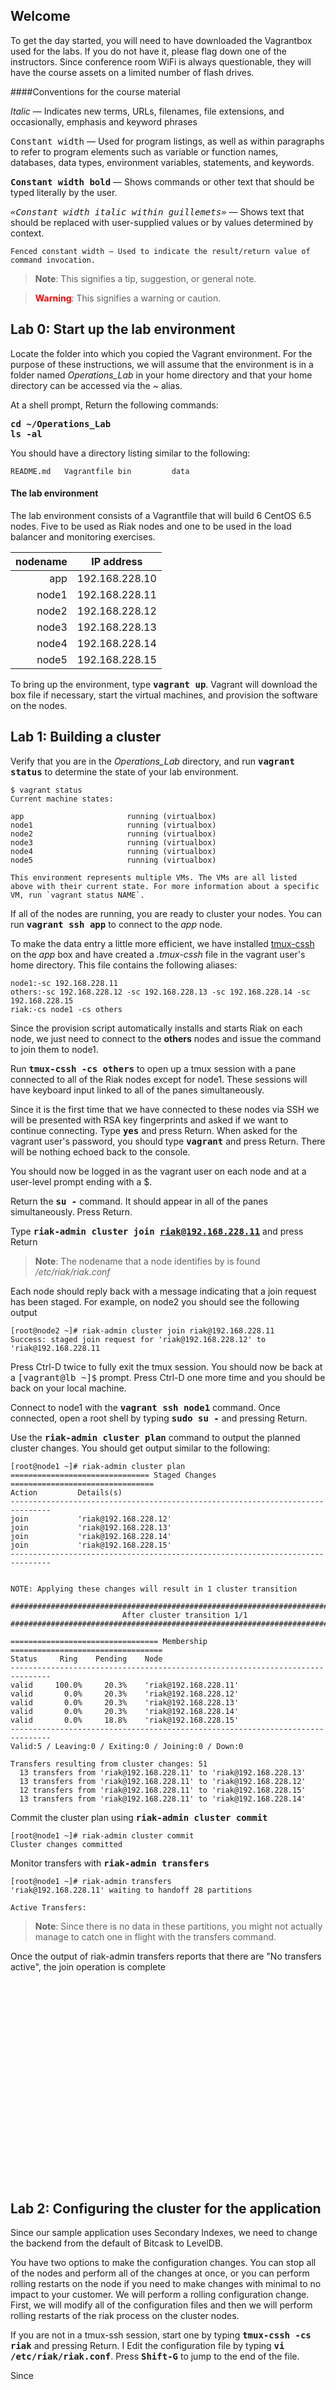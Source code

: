 Welcome
----
To get the day started, you will need to have downloaded the Vagrantbox used for the labs.  If you do not have it, please flag down one of the instructors.  Since conference room WiFi is always questionable, they will have the course assets on a limited number of flash drives.

####Conventions for the course material

*Italic* — Indicates new terms, URLs, filenames, file extensions, and occasionally, emphasis and keyword phrases

<span style="font-family:monospace">Constant width</span> — Used for program listings, as well as within paragraphs to refer to program elements such as variable or function names, databases, data types, environment variables, statements, and keywords.

**<span style="font-family:monospace">Constant width bold</span>** — Shows commands or other text that should be typed literally by the user.

*<span style="font-family:monospace">«Constant width italic within guillemets»</span>* —
Shows text that should be replaced with user-supplied values or by values determined by context.

```
Fenced constant width — Used to indicate the result/return value of
command invocation.
```

> **Note**: This signifies a tip, suggestion, or general note.  

<span style="display:none">---</span>

> **<span style="color:red">Warning</span>**: This signifies a warning or caution.

<!--
Table of contents:

Lab 0: Start up the lab environment
Lab 1: Building a cluster
Lab 2: Configuring the cluster for the application
Lab 3: Sample Application
Lab 4: Break Some Things -- well, not break, really
Lab 5: Riak Attach is Magic
Lab 5: Breaking Bad (destructive operations)
Lab 6: Fixing Bad (riak_kv_vnode:repair)
Lab 7: Monitoring
Lab 8: ????
-->

Lab 0: Start up the lab environment
---

Locate the folder into which you copied the Vagrant environment.  For the purpose of these instructions, we will assume that the environment is in a folder named *Operations_Lab* in your home directory and that your home directory can be accessed via the *~* alias.
 

At a shell prompt, Return the following commands:

**<span style="font-family:monospace">cd ~/Operations_Lab</span>**  
**<span style="font-family:monospace">ls -al</span>**

You should have a directory listing similar to the following:

```
README.md   Vagrantfile bin         data
```

#### The lab environment
The lab environment consists of a Vagrantfile that will build 6 CentOS 6.5 nodes.  Five to be used as Riak nodes and one to be used in the load balancer and monitoring exercises.

| nodename | IP address     |
| -------: | -------------- |
| app      | 192.168.228.10 |
| node1    | 192.168.228.11 |
| node2    | 192.168.228.12 |
| node3    | 192.168.228.13 |
| node4    | 192.168.228.14 |
| node5    | 192.168.228.15 |

To bring up the environment, type **<span style="font-family:monospace">vagrant up</span>**. Vagrant will download the box file if necessary, start the virtual machines, and provision the software on the nodes.


Lab 1: Building a cluster
---

Verify that you are in the *Operations_Lab* directory, and run **<span style="font-family:monospace">vagrant status</span>** to determine the state of your lab environment.
  
```
$ vagrant status
Current machine states:

app                       running (virtualbox)
node1                     running (virtualbox)
node2                     running (virtualbox)
node3                     running (virtualbox)
node4                     running (virtualbox)
node5                     running (virtualbox)

This environment represents multiple VMs. The VMs are all listed
above with their current state. For more information about a specific
VM, run `vagrant status NAME`.
```
If all of the nodes are running, you are ready to cluster your nodes. You can run 
**<span style="font-family:monospace">vagrant ssh app</span>** to connect to the *app* node.

To make the data entry a little more efficient, we have installed [tmux-cssh](https://github.com/dennishafemann/tmux-cssh) on the *app* box and have created a *.tmux-cssh* file in the vagrant user's home directory.  This file contains the following aliases:

```
node1:-sc 192.168.228.11
others:-sc 192.168.228.12 -sc 192.168.228.13 -sc 192.168.228.14 -sc 192.168.228.15
riak:-cs node1 -cs others
```
Since the provision script automatically installs and starts Riak on each node, we just need to connect to the **others** nodes and issue the command to join them to node1.

Run **<span style="font-family:monospace">tmux-cssh -cs others</span>** to open up a tmux session with a pane connected to all of the Riak nodes except for node1.  These sessions will have keyboard input linked to all of the panes simultaneously.

Since it is the first time that we have connected to these nodes via SSH we will be presented with RSA key fingerprints and asked if we want to continue connecting.  Type **<span style="font-family:monospace">yes</span>** and press Return. When asked for the vagrant user's password, you should type **<span style="font-family:monospace">vagrant</span>** and press Return.  There will be nothing echoed back to the console.

You should now be logged in as the vagrant user on each node and at a user-level prompt ending with a $.

Return the **<span style="font-family:monospace">su -</span>** command.  It should appear in all of the panes simultaneously. Press Return.

Type **<span style="font-family:monospace">riak-admin cluster join riak@192.168.228.11</span>** and press Return

> **Note**: The nodename that a node identifies by is found */etc/riak/riak.conf*

Each node should reply back with a message indicating that a join request has been staged. For example, on node2 you should see the following output

```
[root@node2 ~]# riak-admin cluster join riak@192.168.228.11
Success: staged join request for 'riak@192.168.228.12' to 'riak@192.168.228.11
```

Press Ctrl-D twice to fully exit the tmux session.  You should now be back at a <span style="font-family:monospace">[vagrant@lb ~]$</span> prompt. Press Ctrl-D one more time and you should be back on your local machine.

Connect to node1 with the  **<span style="font-family:monospace">vagrant ssh node1</span>** command.
Once connected, open a root shell by typing **<span style="font-family:monospace">sudo su -</span>**
and pressing Return.

Use the **<span style="font-family:monospace">riak-admin cluster plan</span>** command to output the planned cluster changes.  You should get output similar to the following:

```
[root@node1 ~]# riak-admin cluster plan
=============================== Staged Changes ================================
Action         Details(s)
-------------------------------------------------------------------------------
join           'riak@192.168.228.12'
join           'riak@192.168.228.13'
join           'riak@192.168.228.14'
join           'riak@192.168.228.15'
-------------------------------------------------------------------------------


NOTE: Applying these changes will result in 1 cluster transition

###############################################################################
                         After cluster transition 1/1
###############################################################################

================================= Membership ==================================
Status     Ring    Pending    Node
-------------------------------------------------------------------------------
valid     100.0%     20.3%    'riak@192.168.228.11'
valid       0.0%     20.3%    'riak@192.168.228.12'
valid       0.0%     20.3%    'riak@192.168.228.13'
valid       0.0%     20.3%    'riak@192.168.228.14'
valid       0.0%     18.8%    'riak@192.168.228.15'
-------------------------------------------------------------------------------
Valid:5 / Leaving:0 / Exiting:0 / Joining:0 / Down:0

Transfers resulting from cluster changes: 51
  13 transfers from 'riak@192.168.228.11' to 'riak@192.168.228.13'
  13 transfers from 'riak@192.168.228.11' to 'riak@192.168.228.12'
  12 transfers from 'riak@192.168.228.11' to 'riak@192.168.228.15'
  13 transfers from 'riak@192.168.228.11' to 'riak@192.168.228.14'

```

Commit the cluster plan using  **<span style="font-family:monospace">riak-admin cluster commit</span>**

```
[root@node1 ~]# riak-admin cluster commit
Cluster changes committed
```
Monitor transfers with  **<span style="font-family:monospace">riak-admin transfers</span>**

```
[root@node1 ~]# riak-admin transfers
'riak@192.168.228.11' waiting to handoff 28 partitions

Active Transfers:
```
> **Note**: Since there is no data in these partitions, you might not actually manage to catch one in flight with the transfers command.

Once the output of riak-admin transfers reports that there are "No transfers active", the join operation is complete


<br/><br/><br/><br/><br/><br/><br/><br/><br/><br/><br/><br/><br/><br/><br/><br/><br/><br/><br/>


Lab 2: Configuring the cluster for the application
---

Since our sample application uses Secondary Indexes, we need to change the backend from the default of Bitcask to LevelDB.  

You have two options to make the configuration changes. You can stop all of the nodes and perform all of the changes at once, or you can perform rolling restarts on the node if you need to make changes with minimal to no impact to your customer.  We will perform a rolling configuration change.  First, we will modify all of the configuration files and then we will perform rolling restarts of the riak process on the cluster nodes.

If you are not in a tmux-ssh session, start one by typing **<span style="font-family:monospace">tmux-cssh -cs riak</span>** and pressing Return.
I
Edit the configuration file by typing **<span style="font-family:monospace">vi /etc/riak/riak.conf</span>**. Press **<span style="font-family:monospace">Shift-G</span>** to jump to the end of the file.

Since 

<br/><br/><br/><br/><br/><br/><br/><br/><br/><br/><br/><br/><br/><br/><br/><br/><br/><br/><br/>

* Lab 3: Sample Application
* Lab 4: Break Some Things -- well, not break, really
* Lab 4a: Rolling Upgrades

<br/><br/><br/><br/><br/><br/><br/><br/><br/><br/><br/><br/><br/><br/><br/><br/><br/><br/><br/>
LUNCH TIME!!!!
<br/><br/><br/><br/><br/><br/><br/><br/><br/><br/><br/><br/><br/><br/><br/><br/><br/><br/><br/>


Lab 5: Riak Attach is Magic
----
The *riak attach* command will allow you to connect to the running Riak's Erlang VM and issue commands.  It is both the most amazing feature and most unnerving feature at the same time.  However, with a little bit of knowledge, you will be able to work well with the Basho support team and be able to understand arcane snippets such as:

```erlang
{ok,Ring} = riak_core_ring_manager:get_my_ring(),
Locals = [{Idx,Pid,riak_core_ring:index_owner(Ring,Idx)} || {Idx,Pid} <-
  riak_core_vnode_manager:all_index_pid(riak_kv_vnode)],   
rp([ {Idx,Pid,Owner} || {Idx,Pid,Owner} <- Locals, Owner =/= node()]). 
```

To that end, we should probably talk a little bit about Erlang.


Erlang Primer
----

### Data Types ###

##### Terms
A piece of data of any data type is called a term.

##### Number
There are two types of numeric literals, integers and floats. Besides the conventional notation, there are two Erlang-specific notations:

***&dollar;char*** - ASCII value or unicode code-point of the character char.  
***base#value***  - Integer with the base base, that must be an integer in the range 2..36. 


Examples:

```
1> 42.
42
2> $A.
65
3> $\n.
10
4> 2#101.
5
5> 16#1f.
31
6> 2.3.
2.3
7> 2.3e3.
2.3e3
8> 2.3e-3.
0.0023
```

##### Atom

An atom is a literal, a constant with name. An atom is to be enclosed in single quotes (') if it does not begin with a lower-case letter or if it contains other characters than alphanumeric characters, underscore (_), or @.

Examples:

```
hello
phone_number
'Monday'
'phone number'
'riak@192.168.228.11'
```

##### Bit Strings and Binaries

A bit string is used to store an area of untyped memory.  Bit strings are expressed using the bit syntax. Bit strings that consist of a number of bits that are evenly divisible by eight, are called binaries

Examples:

```
1> <<10,20>>.
<<10,20>>
2> <<"ABC">>.
<<"ABC">>
1> <<1:1,0:1>>.
<<2:2>>
```


##### Pid

A process identifier, pid, identifies a process. They are generally displayed as three dot-seperated numeric values inside of angle brackets. For example: <0.101.2>

##### Tuple

A tuple is a compound data type with a fixed number of terms:

**{Term1,...,TermN}**

Each term Term in the tuple is called an element. The number of elements is said to be the size of the tuple.  There exists a number of BIFs (built-in functions) to manipulate tuples.

Examples:

```
1> P = {adam,24,{july,29}}.
{adam,24,{july,29}}
2> element(1,P).
adam
3> element(3,P).
{july,29}
4> P2 = setelement(2,P,25).
{adam,25,{july,29}}
5> tuple_size(P).
3
6> tuple_size({}).
0
```

#### List

A list is a compound data type with a variable number of terms.

[Term1,...,TermN]
Each term Term in the list is called an element. The number of elements is said to be the length of the list.

Formally, a list is either the empty list [] or consists of a head (first element) and a tail (remainder of the list). The tail is also a list. The latter can be expressed as [H|T]. The notation [Term1,...,TermN] above is equivalent with the list [Term1|[...|[TermN|[]]]].

Example:

```
[] is a list, thus 
[c|[]] is a list, thus 
[b|[c|[]]] is a list, thus 
[a|[b|[c|[]]]] is a list, or in short [a,b,c]
```

A list where the tail is a list is sometimes called a proper list. It is allowed to have a list where the tail is not a list, for example, [a|b]. However, this type of list is of little practical use.

Examples:
```
1> L1 = [a,2,{c,4}].
[a,2,{c,4}]
2> [H|T] = L1.
[a,2,{c,4}]
3> H.
a
4> T.
[2,{c,4}]
5> L2 = [d|T].
[d,2,{c,4}]
6> length(L1).
3
7> length([]).
0
```

#### String

Strings are enclosed in double quotes ("), but is not a data type in Erlang. Instead, a string "hello" is shorthand for the list [&dollar;h,&dollar;e,&dollar;l,&dollar;l,&dollar;o], that is, [104,101,108,108,111].

Two adjacent string literals are concatenated into one. This is done in the compilation, thus, does not incur any runtime overhead.

Example:

```
"string" "42"
is equivalent to

"string42"
```

#### Record

A record is a data structure for storing a fixed number of elements. It has named fields and is similar to a struct in C. However, a record is not a true data type. Instead, record expressions are translated to tuple expressions during compilation. Therefore, record expressions are not understood by the shell unless special actions are taken. For details, see the shell(3) manual page in STDLIB).


#### Boolean

There is no Boolean data type in Erlang. Instead the atoms true and false are used to denote Boolean values.

#### Escape Sequences

Within strings and quoted atoms, the following escape sequences are recognized:

|Sequence |	Description
|-----|-----
|\b	 |Backspace
|\d	 |Delete
|\e	 |Escape
|\f	 |Form feed
|\n	 |Newline
|\r	 |Carriage return
|\s |	Space
|\t	 |Tab
|\v	 | Vertical tab
|\XYZ, \YZ, \Z	| Character with octal representation XYZ, YZ or Z
|\xXY |	Character with hexadecimal representation XY
|\x{X...}	| Character with hexadecimal representation; X... is one or more hexadecimal characters
|\^a...\^z | Control A to control Z
|\^A...\^Z | Control A to control Z
|\'	| Single quote
|\"	| Double quote
|\\	| Backslash
Table 3.1:   Recognized Escape Sequences

#### Type Conversions

There are a number of BIFs for type conversions.

Examples:

``` erlang
1> atom_to_list(hello).
"hello"
2> list_to_atom("hello").
hello
3> binary_to_list(<<"hello">>).
"hello"
4> binary_to_list(<<104,101,108,108,111>>).
"hello"
5> list_to_binary("hello").
<<104,101,108,108,111>>
6> float_to_list(7.0).
"7.00000000000000000000e+00"
7> list_to_float("7.000e+00").
7.0
8> integer_to_list(77).
"77"
9> list_to_integer("77").
77
10> tuple_to_list({a,b,c}).
[a,b,c]
11> list_to_tuple([a,b,c]).
{a,b,c}
12> term_to_binary({a,b,c}).
<<131,104,3,100,0,1,97,100,0,1,98,100,0,1,99>>
13> binary_to_term(<<131,104,3,100,0,1,97,100,0,1,98,100,0,1,99>>).
{a,b,c}
14> binary_to_integer(<<"77">>).
77
15> integer_to_binary(77).
<<"77">>
16> float_to_binary(7.0).
<<"7.00000000000000000000e+00">>
17> binary_to_float(<<"7.000e+00>>").
7.0
```

We will use some of this information while we damage and fix our cluster.

A hitchhiker's guide to riak-debug and riak attach
-----

 - riak-debug
 - riak attach
 - get a ring
 - multicall magic


Lab 5: Breaking Bad (destructive operations)
----
Imagine that all of a sudden we had a catastrophic failure of node4.  What in the world would we do?  Well, let's simulate that.

We can destroy the contents of node4 using vagrant.  From the *Operations_Lab* folder, run the following command:

```
vagrant destroy -f node4
```

You should see the following output:

```
$ vagrant destroy -f node4
==> node4: Forcing shutdown of VM...
==> node4: Destroying VM and associated drives...
==> node4: Running cleanup tasks for 'shell' provisioner...
```

We can take a moment here and verify that our sample application is still responsive.  Pretty awesome, right?

So let's rebuild node4 by reprovisioning it with vagrant.  Run this:

```
vagrant up node4
```

You should get a ton of information about the provisioning process, but ultimately, you should get a riak node ready to go with riak started.

**OH NO!!!  The new node is still in the load balancer.  People are doing PUTs but not seeing the results.**  

Take a second... Calm down and relax.  Ordinarily, you would want to ensure that the newly provisioned node could not take traffic by removing it from the load balancer.  However, sometimes that just gets missed.  While this isn't seamless for your users, panic not... their data is safe.  When you rejoin the node to the cluster, it will see that it contains data that it does not own and will pass to the proper owner in the cluster.

Now is a good time to talk about missing replicas and what that means in your cluster.
As you know, when you do a PUT into Riak, you are actually making *n-val* many copies of the object.

Riak's primary automatic repair mechanism is called read-repair.  When a value is read, the values are checked for agreement.  If they disagree, they are made to agree by creating a new value, updating an existing value, or creating a sibling.

A certain class of queries in Riak use a concept known as a covering set of partitions. These include:

* key listing
* bucket listing
* secondary index queries

These queries will return inconsistent values while there are missing replicas, as only one partition is consulted for a certain range of values.  The calculated coverage plan might include a partition with missing replicas or it might not. Coverage plans are designed to include an element of jitter so that they do not overwhelm certain nodes in the cluster all of the time

Okay, back to our fire currently in progress:


Let's rejoin the node to the cluster with the following commands.  From the *Operations_Lab* folder:

```
vagrant ssh node4
```
You will now be connected as the vagrant user on node4.  Enter the following commands:

```
sudo su -
riak-admin cluster join riak@192.168.228.11
riak-admin cluster plan
riak-admin cluster commit
```

As when we clustered the nodes together in the beginning, you can monitor for transfers to complete.

Things are still not quite perfect.  Secondary index queries are still returning inconsistent results...


Lab 6: Fixing Bad (riak_kv_vnode:repair)
---

As part of the previous **Breaking Bad** lab, we caused some damage to our clusters' replicas. This, unfortunately, does sometimes happen to production clusters (hopefully not intentionally). As you have learned, Riak was designed to withstand -- or at the very least reduce the severity of -- many types of system failures, and understanding how Riak is capable of recovering from these situations can be a valuable piece of knowledge.

Riak has two primary anti-entropy mechanisms; passive _Read Repair_ and _Active Anti-Entropy_.

**Read Repair** occurs as part of normal GET and PUT operations in Riak, using the causal history that Riak objects carry. If two or more replicas of an object are found to be in a resolvable conflict (e.g. one of the replicas missed a PUT and is carrying a stale version of the object, and one causal history _dominates_ the other), the object will be repaired on the offending node as part of that operation. This form of anti-entropy is call _passive_ Read Repair because no Riak systems drive this process; it's entirely dependent on users performing GETs or PUTs on objects with divergent replicas.

**Active Anti-Entropy** (AAE for short) was designed to mitigate the shortcomings of passive Read Repair. For example, in usecases that store data for long periods of time but rarely touch that data, it could takes months for a GET to be performed on a replica that fell out of date or a that was lost. The AAE subsystem actively looks for replicas that disagree across data partitions by building Hash Trees (Merkle Trees, specifically, hashing an object's identifier, causal history, and value <TODO: Check that this is correct>) of every partition, and performing comparisons across objects' preflists. When a divergent replica is found, the same mechanisms that are used in passive Read Repair are used by the AAE subsystem to repair that replica.

Sometimes, these system aren't enough. If your cluster has experienced widespread loss of replicas or the loss of an entire partition, you may need to perform a _Repair Operation_ on one or more of your data partitions.

#### Running a Repair

The Riak KV repair operation will repair objects from a node's adjacent partitions on the ring, consequently fixing the data partition. This is done as efficiently as possible by generating a hash range for all the buckets, and thus avoiding a preflist calculation for each key. Only a hash of each key is done, its range determined from a bucket->range map, and then the hash is checked against the range.

To perform a Repair Operation, you'll need to know the ID of the partition that has been damaged, and that needs to be repaired. In our case, it will be [TODO: Break a partition, and set up to repair it].

If you don't currently have a connection, connect to node1 with the **<span style="font-family:monospace">vagrant ssh node1</span>** command.

Once that connection is made, open a Riak Attach session with the **<span style="font-family:monospace">riak attach</span>** command.

From that Riak Attach session, run  
**<span style="font-family:monospace">riak_kv_vnode:repair([Partition_ID]).</span>**

This will return

```
[TODO: Fetch some return output, and drop it here.]
```

Once the command has been executed, detach from the Riak Attach session by pressing Control-C twice.

#### Killing a Repair

Repair Operations are often discouraged because they can be very resource intensive. Currently there is no easy way to kill an individual repair; the only option is to kill all repairs targeting a given node.

This is done by opening a Riak Attach session on the node performing the repair, and running **<span style="font-family:monospace">riak_core_vnode_manager:kill_repairs(killed_by_user).</span>**. Log entries will reflect that repairs were killed manually, and will look similar to:

```
2012-08-10 10:14:50.529 [warning] <0.154.0>@riak_core_vnode_manager:handle_c
```


Lab 7: Monitoring
----

Setting up a good monitoring solution is an enormous piece of operating a good Riak installation. This probably isn't the first time you've heard something like this, and I will be shocked if it's the last. Here. I'll make sure that won't be the last you've head of it; Setting up a good monitoring solution is an enormous piece of operating a good Riak installation.

In this lab, we'll be using the [Zabbix Monitoring tool][zabbix] to set up a Zabbix Server on our 'app' node and Zabbix Agents on our Riak nodes, and see exactly how much effort it takes to get basic monitoring up and running.

We're going to spend a lot of time on the app node, **<span style="font-family:monospace">tmux</span>**ing into other nodes, and performing setup that way. We're going to want root permissions, so once we have the **<span style="font-family:monospace">vagrant ssh</span>** session up, go ahead and enter a **<span style="font-family:monospace">su -</span>** session entering the password 'vagrant',

**<span style="font-family:monospace">vagrant ssh app</span>**  
**<span style="font-family:monospace">su -</span>**


#### Setting up the Zabbix Agents on Our Cluster

First let's install and setup the Zabbix Agent on all of the riak boxes. Enter a **<span style="font-family:monospace">tmux-cssh</span>** session with all of the Riak nodes in this cluster,

**<span style="font-family:monospace">tmux-cssh -cs riak</span>**

Zabbix packages aren't tracked by the default RHEL package repositories, so we're going to add their repository using rpm, and use yum to perform the installation. We're also going to go ahead an install Perl now, just to save ourselves a step later.

**<span style="font-family:monospace">rpm -ivh http://repo.zabbix.com/zabbix/2.4/rhel/6/x86_64/zabbix-release-2.4-1.el6.noarch.rpm</span>**  
**<span style="font-family:monospace">yum install zabbix-agent perl</span>**

We have to confirm that we want to install the agent by entering **<span style ="font-family:monospace">y</span>** when yum presents us with,

```
Total download size: 334 k
Installed size: 1.1 M
Is this ok [y/N]:
```

and we have to accept a couple of GPG keys with **<span style="font- family:monospace">y</span>** when presented with e.g.

```
warning: rpmts_HdrFromFdno: Header V4 DSA/SHA1 Signature, key ID 79ea5ed4: NOKEY
Retrieving key from file:///etc/pki/rpm-gpg/RPM-GPG-KEY-ZABBIX
Importing GPG key 0x79EA5ED4:
 Userid : Zabbix SIA <packager@zabbix.com>
 Package: zabbix-release-2.4-1.el6.noarch (installed)
 From   : /etc/pki/rpm-gpg/RPM-GPG-KEY-ZABBIX
Is this ok [y/N]:
```

Now that we have the Zabbix Agent installed, we want to teach it how to understand the output of **<span style="font-family:monospace">riak-admin status</span>**. Usually this is where we'd go get Git and clone into Basho's [Riak Zabbix][riak-zabbix] repository, but we like skipping steps here. Included in this repository is a recent version of the Riak Zabbix package. To include the Riak statistics in the set of metrics gathered by Zabbix, all we have to do is copy userparameter_riak.conf from Riak Zabbix into the Zabbix agent's zabbix_agentd.d directory.

**<span style="font-family:monospace">cp /vagrant/data/riak-zabbix/templates/userparameter_riak.conf /etc/zabbix/zabbix_agentd.d/</span>**

We still need to give the Zabbix agent some output to read, though. For that, we're going to setup an automated job that will generate a riak-admin_status.tmp file.

Why are we using crontab, and why so ugly? We're using crontab so the Zabbix agent doesn't have to run under escalated privileges. The hacky **<span style="font- family:monospace">></span>** then **<span style="font- family:monospace">mv</span>** is to prevent the agent from attempting to read the tmp file while riak-admin is running, causing erroneous NULL results

Open up the crontab in your default editor (probably vi. Press **<span style="font- family:monospace">i</span>** to begin editing, **<span style="font- family:monospace">esc</span>** to finish, **<span style="font- family:monospace">:wq</span>** to save and quit) with **<span style="font- family:monospace">crontab -u riak -e</span>** and add in the below line.

**<span style="font-family:monospace">\* \* \* \* \* /usr/sbin/riak-admin status > /var/lib/riak/riak-admin_status.new && mv /var/lib/riak/riak-admin_status.new /var/lib/riak/riak-admin_status.tmp</span>**

Next, we're going to make a couple quick modifications to agent's config file that will allow it to connect to the Zabbix server that we're going to set up next.

**<span style="font-family:monospace">perl -pi -e 's/Server=127.0.0.1/Server=192.168.228.10/' /etc/zabbix/zabbix_agentd.conf  </span>**
**<span style="font-family:monospace">perl -pi -e 's/ServerActive=127.0.0.1/ServerActive=192.168.228.10/' /etc/zabbix/zabbix_agentd.conf</span>**

Finally, we kick off the Zabbix agents.

**<span style="font-family:monospace">service zabbix-agent start</span>**

Press **<span style="font-family:monospace">Ctrl+D</span>** once to exit the tmux session.

#### Setting up the Zabbix Server on Our App

Zabbix is able to use a number of backend databases, and leaves it to the user to correctly setup said database before the Zabbix server starts up. We'll be using the MySQL backend, because it's the one that's listed at the top of Zabbix's install instructions. I'm sorry, but I really have no further justification for this choice.

To start off, we're going to add the same Zabbix repository to yum that we did for the Zabbix agent. This time we're going to install the Zabbix MySQL server, the Zabbix MySQL web frontend, as well as MySQL itself, and perl for good measure.

**<span style="font-family:monospace">rpm -ivh http://repo.zabbix.com/zabbix/2.4/rhel/6/x86_64/zabbix-release-2.4-1.el6.noarch.rpm  </span>**
**<span style="font-family:monospace">yum install zabbix-server-mysql zabbix-web-mysql mysql mysql-server perl</span>**

You'll have to hit **<span style="font-family:monospace">y</span>** a few more times here to accept the install plan and GPG keys, again. Be aware, this is not a small download (~130MB), so it may take some time.
<!-- #TODO: Consider pre-installing some/all of this? The `vagrant up` already
takes a good amount of time. We could add to it, and use that time for going
over concepts, maybe? -->

Before starting up the Zabbix server, we have to set up the MySQL database. Enter an interactive MqSQL session by fist starting the MySQL daemon with,

**<span style="font-family:monospace">service mysqld start  </span>**

And then entering,

**<span style="font-family:monospace">mysql</span>**

In that session, enter the four below commands,

**<span style="font-family:monospace">create database zabbix character set utf8 collate utf8_bin;  </span>**
**<span style="font-family:monospace">grant all privileges on zabbix.* to zabbix@localhost identified by 'zabbix';  </span>**
**<span style="font-family:monospace">flush privileges;</span>**  
**<span style="font-family:monospace">exit;</span>**

With the database set up, we load it with the default set of schemas, images, and data that will drive the Zabbix server.

**<span style="font-family:monospace">mysql zabbix < /usr/share/doc/zabbix-server-mysql-2.4.6/create/schema.sql  </span>**
**<span style="font-family:monospace">mysql zabbix < /usr/share/doc/zabbix-server-mysql-2.4.6/create/images.sql  </span>**
**<span style="font-family:monospace">mysql zabbix < /usr/share/doc/zabbix-server-mysql-2.4.6/create/data.sql</span>**

With a backing database setup, we need to tell Zabbix how to talk to that database. To do so, we just append a couple of configuration options to the server's configuration file,

**<span style="font-family:monospace">echo "DBHost=localhost" >> /etc/zabbix/zabbix_server.conf</span>**  
**<span style="font-family:monospace">echo "DBPassword=zabbix" >> /etc/zabbix/zabbix_server.conf</span>**

With MySQL set up, and the configurations set, we're ready to start the Zabbix server.

**<span style="font-family:monospace">service zabbix-server start</span>**

With that done, we have a working Zabbix server running, but we don't have a frontend with which to control or interact with it. Luckily for us, the PHP MySQL frontend it almost completely set up for us out of the box; We just need to make one modification to the Apache's Zabbix configuration file,

> **Note**: We're setting the local timezone to Los_Angeles here because, frankly, I'm not sure PHP would know what to do with San_Francisco

**<span style="font-family:monospace">perl -pi -e 's/# php_value date.timezone Europe\/Riga/php_value date.timezone America\/Los_Angeles/' /etc/httpd/conf.d/zabbix.conf</span>**

Now we get to start the HTTP daemon.

**<span style="font-family:monospace">service httpd start</span>**

With all this done, we should be able to access the web frontend on our host machines through either localhost:10001/zabbix, or 192.168.228.10/zabbix

#### Setting Up the Web Front End

Unfortunately, this portion of the setup document is going to be somewhat looser, because the frontend in use is entirely a GUI. By nature, the descriptions provided in this document will be less precise than the above commands.

When first loading up 192.168.228.10/zabbix, you should be greeted by a Welcome page with a series of setup pages, and a `Next»` button in the bottom right of the page's content. We're going to go ahead and page through using that button, only stopping where necessary.

1. Welcome  
    Nothing needs to be done.
2. Check of pre-requisites  
    Nothing needs to be done.  
    Hopefully the check comes back all green. If not, something's wrong, and this guide will only be useful if you start from the beginning.
3. Configure DB connection  
    This page has a few configurations options that need to be set,
    * **Database type** -- should remain **<span style="font-family:monospace">MySQL</span>**
    * **Database host** -- should remain **<span style="font-family:monospace">localhost</span>**
    * **Database port** -- should remain **<span style="font-family:monospace">0</span>**
    * **Datbase name**  -- should remain **<span style="font-family:monospace">zabbix</span>**
    * **User**          -- needs to be changed to **<span style="font-family:monospace">zabbix</span>**
    * **Password**      -- needs to be changed to **<span style="font-family:monospace">zabbix</span>**
4. Zabbix server details  
    Nothing needs to be done.
5. Pre-Installation summary  
    Nothing needs to be done.
6. Install  
    Once you reach this page, the final installation is already done. We can now proceed to the Zabbix server itself.

On the next page you should be asked for a Username and Password. The default administrator credentials are going to be

**Username**: **<span style="font-family:monospace">Admin</span>**  
**Password**: **<span style="font-family:monospace">zabbix</span>**

We're now into the dashboard. The next step it to set up a Zabbix Host to track Riak metrics and generate graphs. Before we set that host up, though, we're going to need to import the zabbix_agent_template_riak.xml file -- that came as part of the Riak Zabbix repository -- which will setup a default set of Zabbix Actors and Items to be tracked and graphed by the server. To import this template, we're going to have to enter the `Configuration->Templates` sub-tab.

> **Note**: To get there, hover your mouse over the `Configuration` tab, and a sub-menu will automatically appear immediately below. When that shows up, click on the `Templates` tab.

<span style="display:none">---</span>

> **Note**: This default set of tracked metrics can very easily be modified through a shell script included in the Riak Zabbix package. We'll be using the default set for now, but feel free to read up on [building your own set of stats][riak-zabbix_building] to track and graph as part of the Riak Zabbix package.

Near the upper-right of the Configuration of Templates page, under the search bar, there should be an `Import` button. Press that to open the import dialog. Press the `Choose File` button under the `Import file` form to open the file selector. Navigate to the directory this lab was downloaded to, and select data/riak-zabbix/templates/zabbix_agent_template_riak.xml. With that file chosen, press the `Import` button near the bottom of the page to load the Riak template.

With the Riak template loaded, we're able to setup the Riak hosts and get tracking. To do this, we're going to have to enter the `Configuration->Hosts` sub-tab. We're going to want to create a new host with the `Create host` button that's, again, in the upper-right corner below the search bar. With this dialog open, we're going to fill in a few important fields,

* **Host name** -- **<span style="font-family:monospace">Riak Zabbix</span>**
* **Groups** --  Move **<span style="font-family:monospace">Zabbix servers</span>** from the `Other groups` form to the `In groups` form by selecting it, and pressing the `«` button
* **IP address** -- We're going to need five of these; one for every running Riak node. Add additional entries by pressing the underlined `_Add_` text anchor. Modify the IP address accordingly, and leave the port at the default 10050. The full list of IP addresses will be,
    * **<span style="font-family:monospace">192.168.228.11</span>**
    * **<span style="font-family:monospace">192.168.228.12</span>**
    * **<span style="font-family:monospace">192.168.228.13</span>**
    * **<span style="font-family:monospace">192.168.228.14</span>**
    * **<span style="font-family:monospace">192.168.228.15</span>**

Before we add this Host, we're going to want to have it load the Riak template we imported previously. To do this, select the `Templates` tab -- which will be immediately above the `Host name` form. Once there, begin typing **<span style="font-family:monospace">Riak</span>** into the `Link new templates` form, and search results should begin appearing. When Riak is the only option available, press enter, and then click on the `_Add_` anchor text to lock in that selection. With that done, press the `Add` button that sits below the rest of the content to add our new Riak Zabbix host to the list of statistics that will be monitored.

**Congratulations!** Zabbix is now up and running, acting as a baseline monitor for our Riak cluster. It's time to explore! Check out the `Monitoring->Graphs` section, set `Host` to **<span style="font-family:monospace">Riak Zabbix</span>**, and check out what different `Graphs` are readily available. Spin up the application we put together in the previous labs, and see how the graphs react to the incoming data. Go nuts!


[zabbix]: http://www.zabbix.com/
[riak-zabbix]: https://github.com/basho/riak-zabbix
[riak-zabbix_building]: https://github.com/basho/riak-zabbix#building


Lab 8:
----

* Q/A
